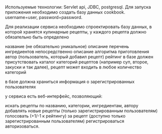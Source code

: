 Используемые технологии: Servlet api, JDBC, postgresql. Для запуска приложения необходимо создать базу данных cookbook. username=user, password=password.


Для реализации сервиса необходимо спроектировать базу данных, в которой хранятся кулинарные рецепты, у каждого рецепта должно обязательно быть определено

название (не обязательно уникальное)
описание
перечень ингредиентов
непосредственно описание алгоритма приготовления
автор (пользователь, который добавил рецепт)
рейтинг
в базе должен присутствовать каталог категорий рецептов (например суп, второе, закуски и так далее), рецепт может входить в любое количество категорий

в базе должна храниться информация о зарегистрированных пользователях

у сервиса есть веб-интерфейс, позволяющий:

искать рецепты по названию, категории, ингредиентам, автору
добавлять новые рецепты (только зарегистрированным пользователям)
голосовать (+1/-1 к рейтингу) за рецепт (доступно только зарегистрированным пользователям)
регистрироваться
авторизоваться.
